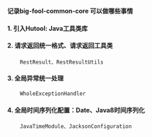 **记录big-fool-common-core 可以做哪些事情**

#### 1. 引入Hutool: Java工具类库

#### 2. 请求返回统一格式、请求返回工具类

        RestResult、RestResultUtils 

#### 3. 全局异常统一处理

        WholeExceptionHandler
        
#### 4. 全局时间序列化配置：Date、Java8时间序列化
         
        JavaTimeModule、JacksonConfiguration